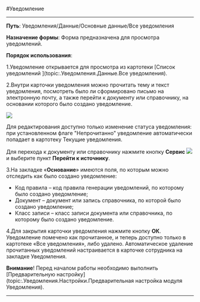 ﻿#Уведомление

----------
**Путь**: Уведомления/Данные/Основные данные/Все уведомления

**Назначение формы**:  Форма предназначена для просмотра уведомлений.

**Порядок использования**:

1.Уведомление открывается для просмотра из картотеки [Список уведомлений ](topic:.Уведомления.Данные.Все уведомления).

2.Внутри карточки уведомления можно прочитать тему и текст уведомления, посмотреть было ли сформировано письмо на электронную почту, а также перейти к документу или справочнику, на основании которого было создано уведомление.

![](topic:.AddFiles.Screenshot_2116.jpg)

Для редактирования доступно только изменение статуса уведомления: при установленном флаге "Непрочитанно" уведомление автоматически попадает в картотеку Текущие уведомления.

Для перехода к документу или справочнику нажмите кнопку **Сервис** ![](topic:.AddFiles.Btn_Services.png) и выберите пункт **Перейти к источнику**.

3.На закладке «**Основание**» имеются поля, по которым можно отследить как было создано уведомление:

* Код правила – код правила генерации уведомлений, по которому было создано уведомление;
* Документ – документ или запись справочника, по которой было создано уведомление;
* Класс записи – класс записи документа или справочника, по которому было создано уведомление.

4.Для закрытия карточки уведомления нажмите кнопку **ОК**. Уведомление помечено как прочитанное, и теперь доступно только в картотеке «Все уведомления», либо удалено. Автоматическое удаление прочитанных уведомлений настраивается в карточке сотрудника  на закладке Уведомления.

 **Внимание**! Перед началом работы необходимо выполнить [Предварительную настройку](topic:.Уведомления.Настройки.Предварительная настройка модуля Уведомления).

----------

